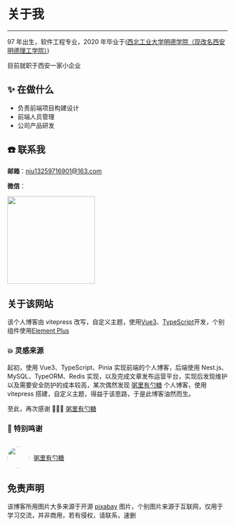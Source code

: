 # 关于我

---

97 年出生，软件工程专业，2020 年毕业于([西北工业大学明德学院（现改名西安明德理工学院）](https://www.mdit.edu.cn/))

目前就职于西安一家小企业

<!-- ![图片](https://img.cdn.sugarat.top/mdImg/MTYwNDcyMTQ4NTMyOA==604721485328) -->

## :sparkles: 在做什么

- 负责前端项目构建设计
- 前端人员管理
- 公司产品研发

## :phone: 联系我

**邮箱**：niu13259716901@163.com

**微信**：

<img src="/wechat.jpg" style="width:200px; margin: 0 auto;">

## 关于该网站

该个人博客由 vitepress 改写，自定义主题，使用[Vue3](https://cn.vuejs.org/)、[TypeScript](https://www.tslang.cn/)开发，个别组件使用[Element Plus](https://element-plus.gitee.io/zh-CN/)

### 💥 灵感来源

起初，使用 Vue3、TypeScript、Pinia 实现前端的个人博客，后端使用 Nest.js、MySQL、TypeORM、Redis 实现，以及完成文章发布运营平台，实现后发现维护以及需要安全防护的成本较高，某次偶然发现 [粥里有勺糖](https://sugarat.top/) 个人博客，使用 vitepress 搭建，自定义主题，得益于该思路，于是此博客油然而生。

至此，再次感谢 🎉🎉🎉 [粥里有勺糖](https://sugarat.top/)

### 🤝 特别鸣谢

<div style="display: flex; align-items: center; gap: 10px; margin-top: 30px;">
  <img src="https://sugarat.top/logo.png" style="width: 50px; height:50px; border-radius: 50%" />
  <a href="https://sugarat.top/">粥里有勺糖</a>
</div>

## 免责声明

该博客所用图片大多来源于开源 [pixabay](https://pixabay.com/zh/) 图片，个别图片来源于互联网，仅用于学习交流，并非商用，若有侵权，请联系，速删
